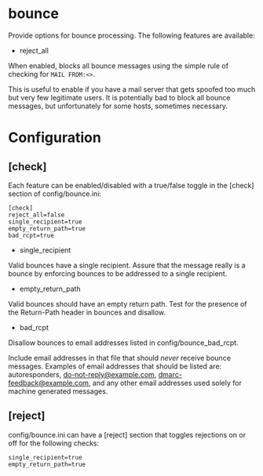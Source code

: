 # bounce

Provide options for bounce processing. The following features are available:

* reject\_all

When enabled, blocks all bounce messages using the simple rule of checking
for `MAIL FROM:<>`.

This is useful to enable if you have a mail server that gets spoofed too
much but very few legitimate users. It is potentially bad to block all
bounce messages, but unfortunately for some hosts, sometimes necessary.


# Configuration

## [check]

Each feature can be enabled/disabled with a true/false toggle in the [check]
section of config/bounce.ini:

    [check]
    reject_all=false
    single_recipient=true
    empty_return_path=true
    bad_rcpt=true

* single\_recipient

Valid bounces have a single recipient. Assure that the message really is a
bounce by enforcing bounces to be addressed to a single recipient.

* empty\_return\_path

Valid bounces should have an empty return path. Test for the presence of the
Return-Path header in bounces and disallow.

* bad\_rcpt

Disallow bounces to email addresses listed in config/bounce\_bad\_rcpt.

Include email addresses in that file that should *never* receive bounce
messages. Examples of email addresses that should be listed are:
autoresponders, do-not-reply@example.com, dmarc-feedback@example.com, and
any other email addresses used solely for machine generated messages.

## [reject]

config/bounce.ini can have a [reject] section that toggles rejections on or
off for the following checks:

    single_recipient=true
    empty_return_path=true
